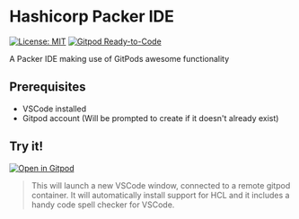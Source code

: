 # Hashicorp Packer IDE

[![License: MIT](https://img.shields.io/badge/License-MIT-yellow.svg)](https://opensource.org/licenses/MIT)
[![Gitpod Ready-to-Code](https://img.shields.io/badge/Gitpod-Ready--to--Code-blue?logo=gitpod)](https://gitpod.io/#https://github.com/fordyceadam/hashicorp-packer-ide)

A Packer IDE making use of GitPods awesome functionality


## Prerequisites

- VSCode installed
- Gitpod account (Will be prompted to create if it doesn't already exist)

## Try it!

[![Open in Gitpod](https://gitpod.io/button/open-in-gitpod.svg)](https://gitpod.io/#https://github.com/fordyceadam/hashicorp-packer-ide/)

> This will launch a new VSCode window, connected to a remote gitpod container. It will automatically install support for HCL and it includes a handy code spell checker for VSCode.